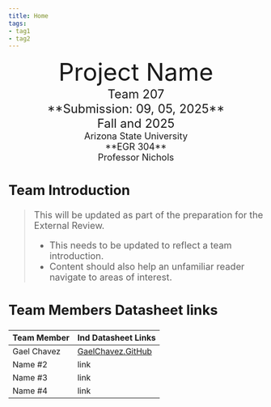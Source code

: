 ```yaml
---
title: Home
tags:
- tag1
- tag2
---
```

<center>
<font size="8">Project Name<br>
<font size="5">Team 207<br>
**Submission: 09, 05, 2025**<br>
Fall and 2025<br>
<font size="4">Arizona State University<br>
**EGR 304**<br>
Professor Nichols<br>
  

</center>

## Team Introduction
> This will be updated as part of the preparation for the External Review.<br>
>    * This needs to be updated to reflect a team introduction.<br>
>    * Content should also help an unfamiliar reader navigate to areas of interest. 


## Team Members Datasheet links

| **Team Member**        |**Ind Datasheet Links** |
| ---------------------- | -----------------------|
| Gael Chavez                | [GaelChavez.GitHub](https://ludael02.github.io/gael_chavez.github.io/) |
| Name #2                | link |
| Name #3                | link |
| Name #4                | link |